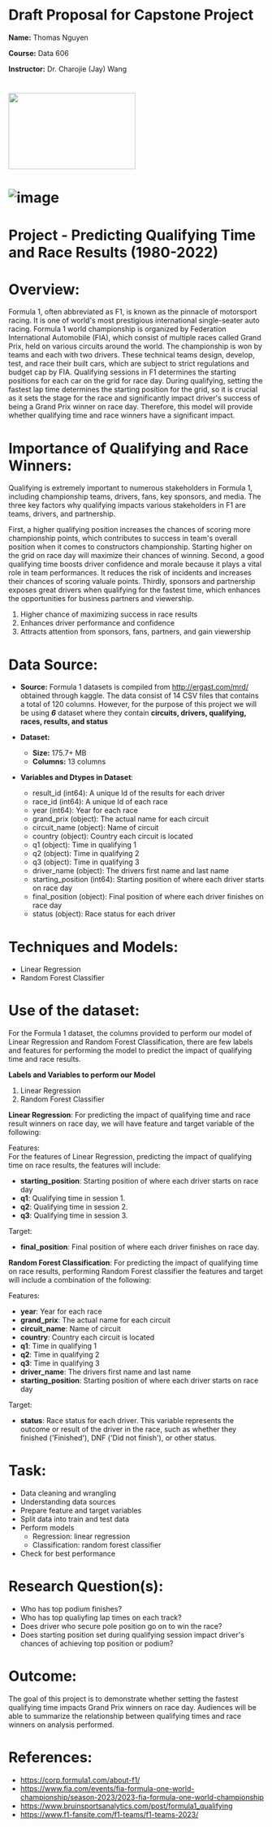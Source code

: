 # Draft Proposal for Capstone Project

**Name:** Thomas Nguyen 

**Course:** Data 606 

**Instructor:** Dr. Charojie (Jay) Wang


# <img src="https://logodownload.org/wp-content/uploads/2016/11/formula-1-logo-5-2.png" width="250" height="150"> 

# ![image](https://github.com/tnguye53/Thomas_Data606/assets/54851527/183f17b8-6693-4564-8682-514819cc3f71)


# Project - Predicting Qualifying Time and Race Results (1980-2022)

# Overview: 
Formula 1, often abbreviated as F1, is known as the pinnacle of motorsport racing. It is one of world's most prestigious international single-seater auto racing. Formula 1 world championship is organized by Federation International Automobile (FIA), which consist of multiple races called Grand Prix, held on various circuits around the world. The championship is won by teams and each with two drivers. These technical teams design, develop, test, and race their built cars, which are subject to strict regulations and budget cap by FIA. Qualifying sessions in F1 determines the starting positions for each car on the grid for race day. During qualifying, setting the fastest lap time determines the starting position for the grid, so it is crucial as it sets the stage for the race and significantly impact driver's success of being a Grand Prix winner on race day. Therefore, this model will provide whether qualifying time and race winners have a significant impact. 

# Importance of Qualifying and Race Winners: 
Qualifying is extremely important to numerous stakeholders in Formula 1, including championship teams, drivers, fans, key sponsors, and media. The three key factors why qualifying impacts various stakeholders in F1 are teams, drivers, and partnership. 

First, a higher qualifying position increases the chances of scoring more championship points, which contributes to success in team's overall position when it comes to constructors championship. Starting higher on the grid on race day will maximize their chances of winning. Second, a good qualifying time boosts driver confidence and morale because it plays a vital role in team performances. It reduces the risk of incidents and increases their chances of scoring valuale points. Thirdly, sponsors and partnership exposes great drivers when qualifying for the fastest time, which enhances the opportunities for business partners and viewership. 
1. Higher chance of maximizing success in race results 
2. Enhances driver performance and confidence 
3. Attracts attention from sponsors, fans, partners, and gain viewership 

# Data Source: 
- **Source:** Formula 1 datasets is compiled from http://ergast.com/mrd/ obtained through kaggle. The data consist of 14 CSV files that contains a total of 120 columns. However, for the purpose of this project we will be using ***6*** dataset where they contain **circuits, drivers, qualifying, races, results, and status**
- **Dataset:** 
  - **Size:** 175.7+ MB 
  - **Columns:** 13 columns 

- **Variables and Dtypes in Dataset**: 
  - result_id (int64): A unique Id of the results for each driver 
  - race_id (int64): A unique Id of each race 
  - year (int64): Year for each race 
  - grand_prix (object): The actual name for each circuit 
  - circuit_name (object): Name of circuit 
  - country (object): Country each circuit is located
  - q1 (object): Time in qualifying 1 
  - q2 (object): Time in qualifying 2 
  - q3 (object): Time in qualifying 3 
  - driver_name (object): The drivers first name and last name 
  - starting_position (int64): Starting position of where each driver starts on race day
  - final_position (object): Final position of where each driver finishes on race day
  - status (object): Race status for each driver 
  


#  Techniques and Models: 
- Linear Regression 
- Random Forest Classifier 

# Use of the dataset: 
For the Formula 1 dataset, the columns provided to perform our model of Linear Regression and Random Forest Classification, there are few labels and features for performing the model to predict the impact of qualifying time and race results. 

**Labels and Variables to perform our Model** 
1. Linear Regression 
2. Random Forest Classifier

**Linear Regression**: 
For predicting the impact of qualifying time and race result winners on race day, we will have feature and target variable of the following: 

Features:  
For the features of Linear Regression, predicting the impact of qualifying time on race results, the features will include: 
- **starting_position**: Starting position of where each driver starts on race day
- **q1**: Qualifying time in session 1. 
- **q2**: Qualifying time in session 2. 
- **q3**: Qualifying time in session 3. 

Target:
- **final_position**: Final position of where each driver finishes on race day. 

**Random Forest Classification**: 
For predicting the impact of qualifying time on race results, performing Random Forest classifier the features and target will include a combination of the following: 

Features:
- **year**: Year for each race 
- **grand_prix**: The actual name for each circuit 
- **circuit_name**: Name of circuit 
- **country**: Country each circuit is located
- **q1**: Time in qualifying 1 
- **q2**: Time in qualifying 2 
- **q3**: Time in qualifying 3 
- **driver_name**: The drivers first name and last name 
- **starting_position**: Starting position of where each driver starts on race day

Target: 
- **status**: Race status for each driver. This variable represents the outcome or result of the driver in the race, such as whether they finished ('Finished'),  DNF ('Did not finish'), or other status. 


# Task: 
- Data cleaning and wrangling 
- Understanding data sources 
- Prepare feature and target variables
- Split data into train and test data 
- Perform models 
  - Regression: linear regression 
  - Classification: random forest classifier
- Check for best performance

# Research Question(s):  
- Who has top podium finishes? 
- Who has top qualiyfing lap times on each track? 
- Does driver who secure pole position go on to win the race? 
- Does starting position set during qualifying session impact driver's chances of achieving top position or podium? 

# Outcome: 
The goal of this project is to demonstrate whether setting the fastest qualifying time impacts Grand Prix winners on race day. Audiences will be able to summarize the relationship between qualifying times and race winners on analysis performed. 


# References: 
- https://corp.formula1.com/about-f1/
- https://www.fia.com/events/fia-formula-one-world-championship/season-2023/2023-fia-formula-one-world-championship
- https://www.bruinsportsanalytics.com/post/formula1_qualifying
- https://www.f1-fansite.com/f1-teams/f1-teams-2023/
